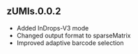 ## zUMIs.0.0.2

- Added InDrops-V3 mode
- Changed output format to sparseMatrix
- Improved adaptive barcode selection
